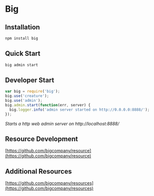 # Big

## Installation

```bash
npm install big
```

## Quick Start

```bash
big admin start
```

## Developer Start

```js
var big = require('big');
big.use('creature');
big.use('admin');
big.admin.start(function(err, server) {
  big.logger.info('admin server started on http://0.0.0.0:8888/');
});
```

*Starts a http web admin server on http://localhost:8888/*

## Resource Development

[https://github.com/bigcompany/resource](https://github.com/bigcompany/resource)

## Additional Resources

[https://github.com/bigcompany/resources](https://github.com/bigcompany/resources)